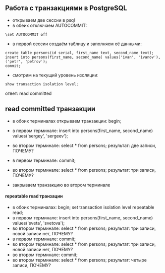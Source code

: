 ## Работа с транзакциями в PostgreSQL
- открываем две сессии в psql
- в обеих отключаем AUTOCOMMIT:
```
\set AUTOCOMMIT off
```
- в первой сессии создаём таблицу и заполняем её данными:
```
create table persons(id serial, first_name text, second_name text);
insert into persons(first_name, second_name) values('ivan', 'ivanov'), ('petr', 'petrov');
commit;
```
- смотрим на текущий уровень изоляции:
```
show transaction isolation level;
```
ответ: read committed

## read committed транзакции

- в обоих терминалах открываем транзакции: begin;
- в первом терминале: insert into persons(first_name, second_name) values('sergey', 'sergeev');
- во втором терминале: select * from persons;
результат: две записи, ПОЧЕМУ?

- в первом терминале: commit;
- во втором терминале: select * from persons;
результат: три записи, ПОЧЕМУ?
- закрываем транзакцию во втором терминале

#### repeatable read транзации

- в обоих терминалах: begin; set transaction isolation level repeatable read;
- в первом терминале: insert into persons(first_name, second_name) values('sveta', 'svetova');
- во втором терминале: select * from persons;
результат: три записи, новой записи нет, ПОЧЕМУ?
- в первом терминале: commit;
- во втором терминале: select * from persons;
результат: три записи, новой записи нет, ПОЧЕМУ?
- во втором терминале: commit;
- во втором терминале: select * from persons;
результат: четыре записи, ПОЧЕМУ?
